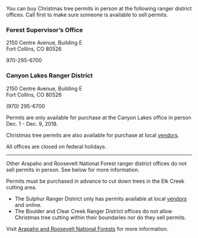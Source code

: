 You can buy Christmas tree permits in person at the following ranger district offices. Call first to make sure someone is available to sell permits.

### Forest Supervisor’s Office
2150 Centre Avenue, Building E  
Fort Collins, CO 80526

970-295-6700

### Canyon Lakes Ranger District
2150 Centre Avenue, Building E  
Fort Collins, CO 80526


(970) 295-6700

Permits are only available for purchase at the Canyon Lakes office in person Dec. 1 - Dec. 9, 2018.

Christmas tree permits are also available for purchase at local [vendors](https://www.fs.usda.gov/detail/arp/passes-permits/?cid=fsm91_058252).

All offices are closed on federal holidays.

* * *

Other Arapaho and Roosevelt National Forest ranger district offices do not sell permits in person. See below for more information.

Permits must be purchased in advance to cut down trees in the Elk Creek cutting area.

* The Sulphur Ranger District only has permits available at local [vendors](https://www.fs.usda.gov/detail/arp/passes-permits/?cid=fsm91_058252) and online.
* The Boulder and Clear Creek Ranger District offices do not allow Christmas tree cutting within their boundaries nor do they sell permits.

Visit [Arapaho and Roosevelt National Forests](https://www.fs.usda.gov/main/arp) for more information.
